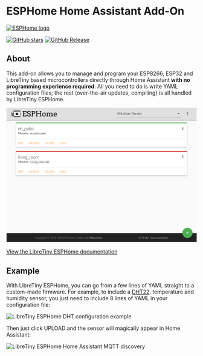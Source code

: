 # ESPHome Home Assistant Add-On

[![ESPHome logo](https://raw.githubusercontent.com/esphome/hassio/main/esphome-dev/logo.png)](https://docs.libretiny.eu/docs/projects/esphome/)

[![GitHub stars](https://img.shields.io/github/stars/kuba2k2/libretiny-esphome.svg?style=social&label=Star&maxAge=2592000)](https://github.com/kuba2k2/libretiny-esphome)
[![GitHub Release][releases-shield]][releases]

## About

This add-on allows you to manage and program your ESP8266, ESP32 and LibreTiny based microcontrollers
directly through Home Assistant **with no programming experience required**. All you need to do
is write YAML configuration files; the rest (over-the-air updates, compiling) is all
handled by LibreTiny ESPHome.

<p align="center">
<img title="LibreTiny ESPHome dashboard screenshot" src="https://raw.githubusercontent.com/esphome/hassio/main/esphome-dev/images/screenshot.png" width="700px"></img>
</p>

[View the LibreTiny ESPHome documentation](https://docs.libretiny.eu/docs/projects/esphome/)

## Example

With LibreTiny ESPHome, you can go from a few lines of YAML straight to a custom-made
firmware. For example, to include a [DHT22][dht22].
temperature and humidity sensor, you just need to include 8 lines of YAML
in your configuration file:

<img title="LibreTiny ESPHome DHT configuration example" src="https://raw.githubusercontent.com/esphome/hassio/main/esphome-dev/images/dht-example.png" width="500px"></img>

Then just click UPLOAD and the sensor will magically appear in Home Assistant:

<img title="LibreTiny ESPHome Home Assistant MQTT discovery" src="https://raw.githubusercontent.com/esphome/hassio/main/esphome-dev/images/temperature-humidity.png" width="600px"></img>

[dht22]: https://esphome.io/components/sensor/dht.html
[releases-shield]: https://img.shields.io/github/v/release/kuba2k2/libretiny-esphome.svg
[releases]: https://github.com/kuba2k2/libretiny-esphome/releases
